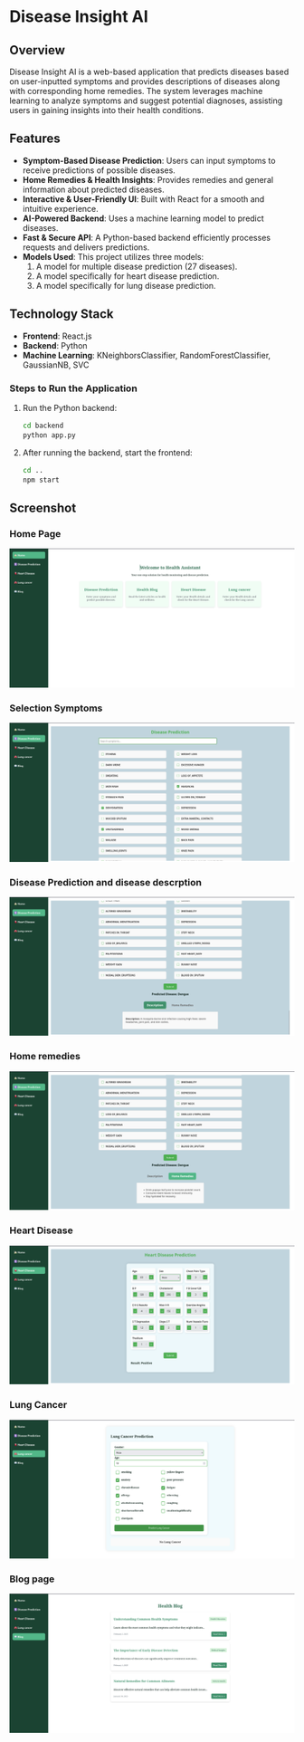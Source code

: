 # Disease Insight AI

## Overview
Disease Insight AI is a web-based application that predicts diseases based on user-inputted symptoms and provides descriptions of diseases along with corresponding home remedies. The system leverages machine learning to analyze symptoms and suggest potential diagnoses, assisting users in gaining insights into their health conditions.

## Features
- **Symptom-Based Disease Prediction**: Users can input symptoms to receive predictions of possible diseases.
- **Home Remedies & Health Insights**: Provides remedies and general information about predicted diseases.
- **Interactive & User-Friendly UI**: Built with React for a smooth and intuitive experience.
- **AI-Powered Backend**: Uses a machine learning model to predict diseases.
- **Fast & Secure API**: A Python-based backend efficiently processes requests and delivers predictions.
- **Models Used**: This project utilizes three models:
  1. A model for multiple disease prediction (27 diseases).
  2. A model specifically for heart disease prediction.
  3. A model specifically for lung disease prediction.

## Technology Stack
- **Frontend**: React.js
- **Backend**: Python
- **Machine Learning**: KNeighborsClassifier, RandomForestClassifier, GaussianNB, SVC

### Steps to Run the Application
1. Run the Python backend:
    ```sh
    cd backend
    python app.py
    ```
2. After running the backend, start the frontend:
    ```sh
    cd ..
    npm start
    ```
## Screenshot

### Home Page
![Home page](images/home.png)

### Selection Symptoms
![Select symptom](images/choose_symptoms.png)

### Disease Prediction and disease descrption
![Disease Prediction](images/description.png)

### Home remedies
![Home remedy page](images/home_remedy.png)

### Heart Disease
![Heart disease](images/heart.png)

### Lung Cancer
![Lung cancer](images/lung.png)

### Blog page
![Blog page](images/blog.png)
